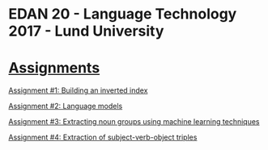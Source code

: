# EDAN 20 - Language Technology 2017 - Lund University

# [Assignments](http://cs.lth.se/edan20/coursework/)

[Assignment #1: Building an inverted index](https://github.com/Bruno81930/EDAN20-Labs/tree/master/Assignment1)

[Assignment #2: Language models](https://github.com/Bruno81930/EDAN20-Labs/tree/master/Assignment2)

[Assignment #3: Extracting noun groups using machine learning techniques](https://github.com/Bruno81930/EDAN20-Labs/tree/master/Assignment3)

[Assignment #4: Extraction of subject-verb-object triples](https://github.com/Bruno81930/EDAN20-Labs/tree/master/Assignment4)
